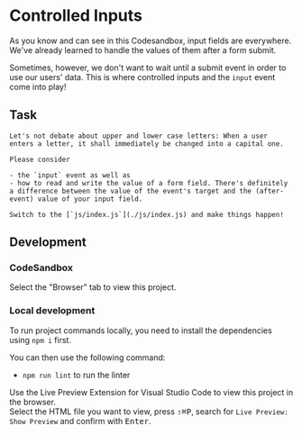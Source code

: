 # Controlled Inputs

As you know and can see in this Codesandbox, input fields are everywhere. We've already learned to handle the values of them after a form submit.

Sometimes, however, we don't want to wait until a submit event in order to use our users' data. This is where controlled inputs and the `input` event come into play!

## Task

    Let's not debate about upper and lower case letters: When a user enters a letter, it shall immediately be changed into a capital one.

    Please consider

    - the `input` event as well as
    - how to read and write the value of a form field. There's definitely a difference between the value of the event's target and the (after-event) value of your input field.

    Switch to the [`js/index.js`](./js/index.js) and make things happen!

## Development

### CodeSandbox

Select the "Browser" tab to view this project.

### Local development

To run project commands locally, you need to install the dependencies using `npm i` first.

You can then use the following command:

- `npm run lint` to run the linter

Use the Live Preview Extension for Visual Studio Code to view this project in the browser.  
Select the HTML file you want to view, press <kbd>⇧</kbd><kbd>⌘</kbd><kbd>P</kbd>, search for `Live Preview: Show Preview` and confirm with <kbd>Enter</kbd>.
